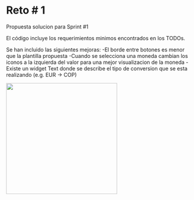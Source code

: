 # Reto # 1

Propuesta solucion para Sprint #1

El código incluye los requerimientos minimos encontrados en los TODOs.

Se han incluido las siguientes mejoras:
-El borde entre botones es menor que la plantilla propuesta
-Cuando se selecciona una moneda cambian los iconos a la izquierda del valor para una mejor visualizacion de la moneda
-Existe un widget Text donde se describe el tipo de conversion que se esta realizando (e.g. EUR -> COP)

<img src="https://user-images.githubusercontent.com/4458129/173209201-ecf02c3e-8571-42a0-92d5-5a9111f5b3b0.gif" width="300" />

